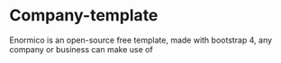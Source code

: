 # Company-template
Enormico is an open-source free template, made with bootstrap 4, any company or business can make use of
